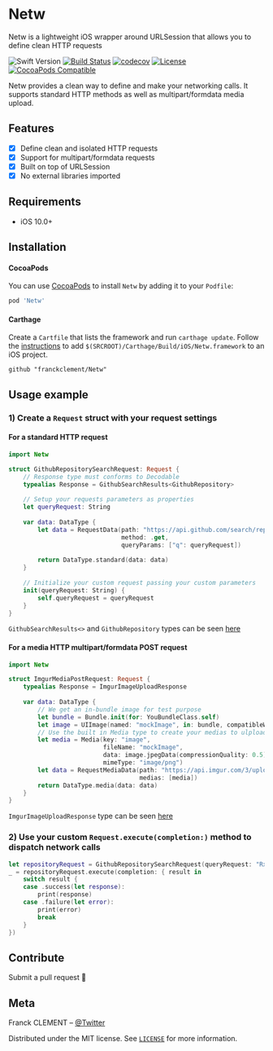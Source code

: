 # Netw
Netw is a lightweight iOS wrapper around URLSession that allows you to define clean HTTP requests

![Swift Version](https://img.shields.io/badge/Swift-5.0.1-F16D39.svg?style=flat)
[![Build Status](https://travis-ci.org/franckclement/Netw.svg?branch=master)](https://travis-ci.org/franckclement/Netw)
[![codecov](https://codecov.io/gh/franckclement/Netw/branch/master/graph/badge.svg)](https://codecov.io/gh/franckclement/Netw)
[![License][license-image]][license-url]
[![CocoaPods Compatible](https://img.shields.io/cocoapods/v/Netw)](https://cocoapods.org/pods/Netw)

Netw provides a clean way to define and make your networking calls. It supports standard HTTP methods as well as multipart/formdata media upload.

## Features

- [x] Define clean and isolated HTTP requests
- [x] Support for multipart/formdata requests 
- [x] Built on top of URLSession
- [x] No external libraries imported

## Requirements

- iOS 10.0+

## Installation

#### CocoaPods
You can use [CocoaPods](http://cocoapods.org/) to install `Netw` by adding it to your `Podfile`:

```ruby
pod 'Netw'
```

#### Carthage
Create a `Cartfile` that lists the framework and run `carthage update`. Follow the [instructions](https://github.com/Carthage/Carthage#if-youre-building-for-ios) to add `$(SRCROOT)/Carthage/Build/iOS/Netw.framework` to an iOS project.

```
github "franckclement/Netw"
```

## Usage example

### 1) Create a `Request` struct with your request settings

#### For a standard HTTP request

```swift
import Netw

struct GithubRepositorySearchRequest: Request {
    // Response type must conforms to Decodable
    typealias Response = GithubSearchResults<GithubRepository>
    
    // Setup your requests parameters as properties
    let queryRequest: String
    
    var data: DataType {
        let data = RequestData(path: "https://api.github.com/search/repositories",
                               method: .get,
                               queryParams: ["q": queryRequest])
        
        return DataType.standard(data: data)
    }
    
    // Initialize your custom request passing your custom parameters
    init(queryRequest: String) {
        self.queryRequest = queryRequest
    }
}
```

`GithubSearchResults<>` and `GithubRepository` types can be seen [here](https://github.com/franckclement/Netw/tree/master/NetwTests/GithubAPI/Model)

#### For a media HTTP multipart/formdata POST request

```swift
import Netw

struct ImgurMediaPostRequest: Request {
    typealias Response = ImgurImageUploadResponse
    
    var data: DataType {
        // We get an in-bundle image for test purpose
        let bundle = Bundle.init(for: YouBundleClass.self)
        let image = UIImage(named: "mockImage", in: bundle, compatibleWith: nil)!
        // Use the built in Media type to create your medias to ulpload
        let media = Media(key: "image",
                          fileName: "mockImage",
                          data: image.jpegData(compressionQuality: 0.5)!,
                          mimeType: "image/png")
        let data = RequestMediaData(path: "https://api.imgur.com/3/upload",
                                    medias: [media])
        return DataType.media(data: data)
    }
}
```

`ImgurImageUploadResponse` type can be seen [here](https://github.com/franckclement/Netw/tree/master/NetwTests/GithubAPI/Model)

### 2) Use your custom `Request.execute(completion:)` method to dispatch network calls

```swift
let repositoryRequest = GithubRepositorySearchRequest(queryRequest: "RxSwift")
_ = repositoryRequest.execute(completion: { result in
    switch result {
    case .success(let response):
        print(response)
    case .failure(let error):
        print(error)
        break
    }
})
```

## Contribute

Submit a pull request 🚀

## Meta

Franck CLEMENT – [@Twitter](https://twitter.com/Francklement)

Distributed under the MIT license. See [``LICENSE``](https://github.com/franckclement/Netw/blob/master/LICENSE) for more information.

[license-image]: https://img.shields.io/badge/License-MIT-blue.svg
[license-url]: LICENSE
